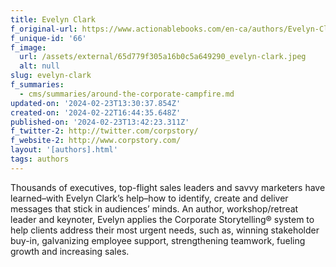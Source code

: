 ```yaml
---
title: Evelyn Clark
f_original-url: https://www.actionablebooks.com/en-ca/authors/Evelyn-Clark/
f_unique-id: '66'
f_image:
  url: /assets/external/65d779f305a16b0c5a649290_evelyn-clark.jpeg
  alt: null
slug: evelyn-clark
f_summaries:
  - cms/summaries/around-the-corporate-campfire.md
updated-on: '2024-02-23T13:30:37.854Z'
created-on: '2024-02-22T16:44:35.648Z'
published-on: '2024-02-23T13:42:23.311Z'
f_twitter-2: http://twitter.com/corpstory/
f_website-2: http://www.corpstory.com/
layout: '[authors].html'
tags: authors
---
```


Thousands of executives, top-flight sales leaders and savvy marketers have learned–with Evelyn Clark’s help–how to identify, create and deliver messages that stick in audiences’ minds. An author, workshop/retreat leader and keynoter, Evelyn applies the Corporate Storytelling® system to help clients address their most urgent needs, such as, winning stakeholder buy-in, galvanizing employee support, strengthening teamwork, fueling growth and increasing sales.
